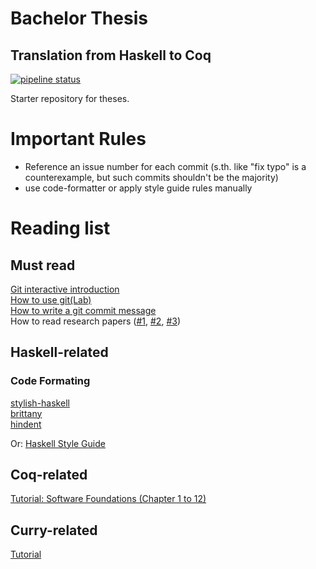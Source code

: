 # Bachelor Thesis
## Translation from Haskell to Coq

[![pipeline status](https://git.informatik.uni-kiel.de/stu203400/bachelor-thesis/badges/haskell-to-coq-compiler/pipeline.svg)](https://git.informatik.uni-kiel.de/stu203400/bachelor-thesis/commits/haskell-to-coq-compiler)

Starter repository for theses.

# Important Rules

* Reference an issue number for each commit (s.th. like "fix typo" is a counterexample, but such commits shouldn't be the majority)
* use code-formatter or apply style guide rules manually

# Reading list

## Must read

[Git interactive introduction](https://learngitbranching.js.org)  
[How to use git(Lab)](https://docs.gitlab.com/ee/gitlab-basics/)  
[How to write a git commit message](https://chris.beams.io/posts/git-commit/)  
How to read research papers ([#1](https://web.stanford.edu/class/ee384m/Handouts/HowtoReadPaper.pdf), [#2](http://www2.cs.uregina.ca/~pwlfong/CS499/reading-paper.pdf), [#3](http://people.cs.pitt.edu/~litman/courses/cs2710/papers/howtoreadacspaper.pdf))  

## Haskell-related

### Code Formating

[stylish-haskell](https://github.com/jaspervdj/stylish-haskell)  
[brittany](https://github.com/lspitzner/brittany)  
[hindent](https://github.com/chrisdone/hindent)  

Or:
[Haskell Style Guide](https://github.com/tibbe/haskell-style-guide/blob/master/haskell-style.md)  

## Coq-related

[Tutorial: Software Foundations (Chapter 1 to 12)](https://softwarefoundations.cis.upenn.edu/lf-current/toc.html)  

## Curry-related

[Tutorial](http://www-ps.informatik.uni-kiel.de/currywiki/_media/documentation/tutorial.pdf)  
